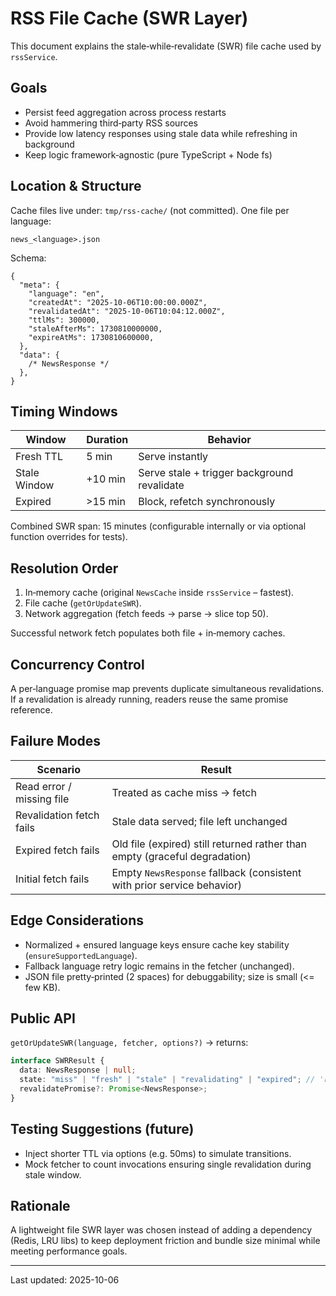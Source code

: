 # RSS File Cache (SWR Layer)

This document explains the stale‑while‑revalidate (SWR) file cache used by `rssService`.

## Goals

- Persist feed aggregation across process restarts
- Avoid hammering third‑party RSS sources
- Provide low latency responses using stale data while refreshing in background
- Keep logic framework‑agnostic (pure TypeScript + Node fs)

## Location & Structure

Cache files live under: `tmp/rss-cache/` (not committed). One file per language:

```text
news_<language>.json
```

Schema:

```jsonc
{
  "meta": {
    "language": "en",
    "createdAt": "2025-10-06T10:00:00.000Z",
    "revalidatedAt": "2025-10-06T10:04:12.000Z",
    "ttlMs": 300000,
    "staleAfterMs": 1730810000000,
    "expireAtMs": 1730810600000,
  },
  "data": {
    /* NewsResponse */
  },
}
```

## Timing Windows

| Window       | Duration | Behavior                                    |
| ------------ | -------- | ------------------------------------------- |
| Fresh TTL    | 5 min    | Serve instantly                             |
| Stale Window | +10 min  | Serve stale + trigger background revalidate |
| Expired      | >15 min  | Block, refetch synchronously                |

Combined SWR span: 15 minutes (configurable internally or via optional function overrides for
tests).

## Resolution Order

1. In‑memory cache (original `NewsCache` inside `rssService` – fastest).
2. File cache (`getOrUpdateSWR`).
3. Network aggregation (fetch feeds → parse → slice top 50).

Successful network fetch populates both file + in‑memory caches.

## Concurrency Control

A per‑language promise map prevents duplicate simultaneous revalidations. If a revalidation is
already running, readers reuse the same promise reference.

## Failure Modes

| Scenario                  | Result                                                                     |
| ------------------------- | -------------------------------------------------------------------------- |
| Read error / missing file | Treated as cache miss → fetch                                              |
| Revalidation fetch fails  | Stale data served; file left unchanged                                     |
| Expired fetch fails       | Old file (expired) still returned rather than empty (graceful degradation) |
| Initial fetch fails       | Empty `NewsResponse` fallback (consistent with prior service behavior)     |

## Edge Considerations

- Normalized + ensured language keys ensure cache key stability (`ensureSupportedLanguage`).
- Fallback language retry logic remains in the fetcher (unchanged).
- JSON file pretty‑printed (2 spaces) for debuggability; size is small (<= few KB).

## Public API

`getOrUpdateSWR(language, fetcher, options?)` → returns:

```ts
interface SWRResult {
  data: NewsResponse | null;
  state: "miss" | "fresh" | "stale" | "revalidating" | "expired"; // 'revalidating' currently unused alias of 'stale'
  revalidatePromise?: Promise<NewsResponse>;
}
```

## Testing Suggestions (future)

- Inject shorter TTL via options (e.g. 50ms) to simulate transitions.
- Mock fetcher to count invocations ensuring single revalidation during stale window.

## Rationale

A lightweight file SWR layer was chosen instead of adding a dependency (Redis, LRU libs) to keep
deployment friction and bundle size minimal while meeting performance goals.

---

Last updated: 2025-10-06
